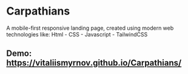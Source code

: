 # Carpathians

A mobile-first responsive landing page, created using modern web technologies like:
Html - CSS - Javascript - TailwindCSS

## Demo: https://vitaliismyrnov.github.io/Carpathians/
